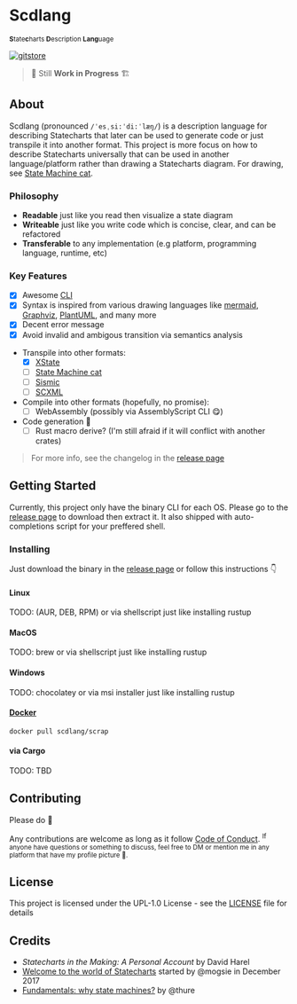 # Scdlang
<sup>**S**tate**c**harts **D**escription **Lang**uage</sup><br>

[![gitstore](https://enjoy.gitstore.app/repositories/badge-DrSensor/scdlang.svg)](https://enjoy.gitstore.app/repositories/DrSensor/scdlang)

> 🚧 Still **Work in Progress** 🏗️

## About
Scdlang (pronounced `/ˈesˌsi:ˈdi:ˈlæŋ/`) is a description language for describing Statecharts that later can be used to generate code or just transpile it into another format. This project is more focus on how to describe Statecharts universally that can be used in another language/platform rather than drawing a Statecharts diagram. For drawing, see [State Machine cat][].

### Philosophy
- **Readable** just like you read then visualize a state diagram
- **Writeable** just like you write code which is concise, clear, and can be refactored
- **Transferable** to any implementation (e.g platform, programming language, runtime, etc)

### Key Features
- [x] Awesome [CLI](packages/cli/README.md)
- [x] Syntax is inspired from various drawing languages like [mermaid][], [Graphviz][], [PlantUML][], and many more
- [x] Decent error message
- [x] Avoid invalid and ambigous transition via semantics analysis
- Transpile into other formats:
  - [x] [XState](https://xstate.js.org/docs/)
  - [ ] [State Machine cat][]
  - [ ] [Sismic](https://sismic.readthedocs.io/en/latest/)
  - [ ] [SCXML](https://www.w3.org/TR/scxml/)
- Compile into other formats (hopefully, no promise):
  - [ ] WebAssembly (possibly via AssemblyScript CLI 😋)
- Code generation 🤔
  - [ ] Rust macro derive? (I'm still afraid if it will conflict with another crates)

> For more info, see the changelog in the [release page][]

## Getting Started
Currently, this project only have the binary CLI for each OS. Please go to the [release page][] to download then extract it. It also shipped with auto-completions script for your preffered shell.

### Installing
Just download the binary in the [release page][] or follow this instructions 👇

#### Linux
TODO: (AUR, DEB, RPM) or via shellscript just like installing rustup

#### MacOS
TODO: brew or via shellscript just like installing rustup

#### Windows
TODO: chocolatey or via msi installer just like installing rustup

#### [Docker](https://hub.docker.com/r/scdlang/scrap)
```console
docker pull scdlang/scrap
```

#### via Cargo
TODO: TBD

## Contributing
<!-- TODO: add proper CONTRIBUTING.md alongs with ARCHITECTURE.md and github template for issues & pull_request -->
Please do 🥺

Any contributions are welcome as long as it follow [Code of Conduct](CODE_OF_CONDUCT.md).
<sup>If anyone have questions or something to discuss, feel free to DM or mention me in any platform that have my profile picture 👹.</sup>

## License

This project is licensed under the UPL-1.0 License - see the [LICENSE](LICENSE) file for details

## Credits

- *Statecharts in the Making: A Personal Account* by David Harel
- [Welcome to the world of Statecharts](https://statecharts.github.io/) started by @mogsie in December 2017
- [Fundamentals: why state machines?](https://gist.github.com/thure/dcffc30117b9a9800084) by @thure

[Graphviz]: https://www.graphviz.org/
[PlantUML]: http://plantuml.com/state-diagram
[mermaid]: https://mermaidjs.github.io/
[State Machine cat]: https://github.com/sverweij/state-machine-ca
[release page]: https://github.com/DrSensor/scdlang/releases